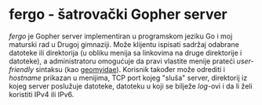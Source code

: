 # fergo - šatrovački Gopher server 

*fergo* je Gopher server implementiran u programskom jeziku Go i moj maturski rad u Drugoj gimnaziji. Može klijentu ispisati sadržaj odabrane datoteke ili direktorija (u obliku menija sa linkovima na druge direktorije i datoteke), a administratoru omogućuje da pravi vlastite menije prateći *user-friendly* sintaksu (kao [geomyidae](http://r-36.net/scm/geomyidae/file/README.html)). Korisnik također može odrediti i *hostname* prikazan u menijima, TCP port kojeg "sluša" server, direktorij iz kojeg server poslužuje datoteke, datoteku u koji se bilježe *log*-ovi i da li želi koristiti IPv4 ili IPv6.